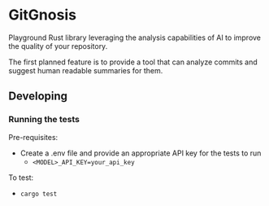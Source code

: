 # GitGnosis

Playground Rust library leveraging the analysis capabilities of AI to improve the quality of your repository.

The first planned feature is to provide a tool that can analyze commits and suggest human readable summaries for them.

## Developing

### Running the tests
Pre-requisites:
- Create a .env file and provide an appropriate API key for the tests to run
    - `<MODEL>_API_KEY=your_api_key`

To test:
- `cargo test`
